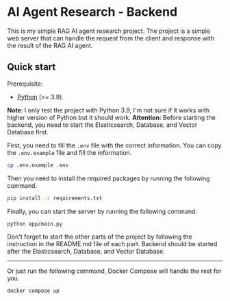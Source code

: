 # AI Agent Research - Backend

This is my simple RAG AI agent research project. The project is a simple web server that can handle the request from the client and response with the result of the RAG AI agent.

## Quick start

Prerequisite:

- [Python](https://www.python.org/downloads/) (>= 3.9)

**Note**: I only test the project with Python 3.9, I'm not sure if it works with higher version of Python but it should work.
**Attention**: Before starting the backend, you need to start the Elasticsearch, Database, and Vector Database first.

First, you need to fill the `.env` file with the correct information. You can copy the `.env.example` file and fill the information.

```bash
cp .env.example .env
```

Then you need to install the required packages by running the following command.

```bash
pip install -r requirements.txt
```

Finally, you can start the server by running the following command.

```bash
python app/main.py
```

Don't forget to start the other parts of the project by following the instruction in the README.md file of each part. Backend should be started after the Elasticsearch, Database, and Vector Database.

---

Or just run the following command, Docker Compose will handle the rest for you.

```bash
docker compose up
```
